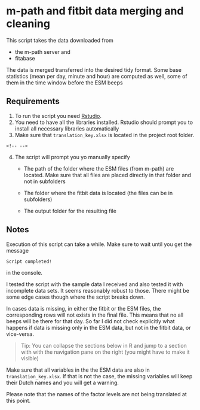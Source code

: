 # m-path and fitbit data merging and cleaning

This script takes the data downloaded from

-   the m-path server and
-   fitabase

The data is merged transferred into the desired tidy format. Some base statistics (mean per day, minute and hour) are computed as well, some of them in the time window before the ESM beeps

## Requirements

1.  To run the script you need [Rstudio](https://posit.co/download/rstudio-desktop/).
2.  You need to have all the libraries installed. Rstudio should prompt you to install all necessary libraries automatically
3.  Make sure that `translation_key.xlsx` is located in the project root folder.

```{=html}
<!-- -->
```
4.  The script will prompt you yo manually specify
    -   The path of the folder where the ESM files (from m-path) are located. Make sure that all files are placed directly in that folder and not in subfolders

    -   The folder where the fitbit data is located (the files can be in subfolders)

    -   The output folder for the resulting file

## Notes

Execution of this script can take a while. Make sure to wait until you get the message

```         
Script completed!
```

in the console.

I tested the script with the sample data I received and also tested it with incomplete data sets. It seems reasonably robust to those. There might be some edge cases though where the script breaks down.

In cases data is missing, in either the fitbit or the ESM files, the corresponding rows will not exists in the final file. This means that no all beeps will be there for that day. So far I did not check explicitly what happens if data is missing only in the ESM data, but not in the fitbit data, or vice-versa.

> Tip: You can collapse the sections below in R and jump to a section with with the navigation pane on the right (you might have to make it visible)

Make sure that all variables in the the ESM data are also in `translation_key.xlsx`. If that is not the case, the missing variables will keep their Dutch names and you will get a warning.

Please note that the names of the factor levels are not being translated at this point.
